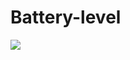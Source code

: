 # Battery-level
<img src="https://images.pexels.com/photos/34950/pexels-photo.jpg?h=350&auto=compress&cs=tinysrgb">
